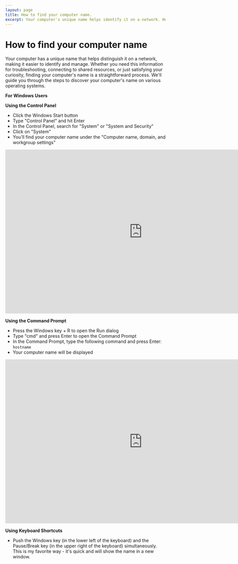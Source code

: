 ```yaml
---
layout: page
title: How to find your computer name.
excerpt: Your computer's unique name helps identify it on a network. Here's how to find it on different operating systems.
---
```

# How to find your computer name

Your computer has a unique name that helps distinguish it on a network, making it easier to identify and manage. Whether you need this information for troubleshooting, connecting to shared resources, or just satisfying your curiosity, finding your computer's name is a straightforward process. We'll guide you through the steps to discover your computer's name on various operating systems.

**For Windows Users**

**Using the Control Panel**
- Click the Windows Start button
- Type "Control Panel" and hit Enter
- In the Control Panel, search for "System" or "System and Security"
- Click on "System"
- You'll find your computer name under the "Computer name, domain, and workgroup settings"

<iframe title="Find computer name in control panel" width="860" height="515" src="https://peertube-gftks-u25423.vm.elestio.app/videos/embed/497003fb-de71-4210-810d-dcfc9d6c93fa" frameborder="0" allowfullscreen="" sandbox="allow-same-origin allow-scripts allow-popups"></iframe>


**Using the Command Prompt**
- Press the Windows key + R to open the Run dialog
- Type "cmd" and press Enter to open the Command Prompt
- In the Command Prompt, type the following command and press Enter: `hostname`
- Your computer name will be displayed

<iframe title="How to find computer name from command line" width="860" height="515" src="https://peertube-gftks-u25423.vm.elestio.app/videos/embed/acbf3cd5-7c63-4689-b791-4e74ce014709" frameborder="0" allowfullscreen="" sandbox="allow-same-origin allow-scripts allow-popups"></iframe>


**Using Keyboard Shortcuts**
- Push the Windows key (in the lower left of the keyboard) and the Pause/Break key (in the upper right of the keyboard) simultaneously. This is my favorite way - it's quick and will show the name in a new window.